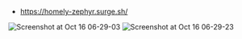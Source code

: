 - https://homely-zephyr.surge.sh/


![Screenshot at Oct 16 06-29-03](https://user-images.githubusercontent.com/93488659/196016592-afdf786b-bf58-4a9d-85ee-50b5beadce0a.png)
![Screenshot at Oct 16 06-29-23](https://user-images.githubusercontent.com/93488659/196016596-68bf0ff3-a791-420d-b50b-336527befa26.png)
